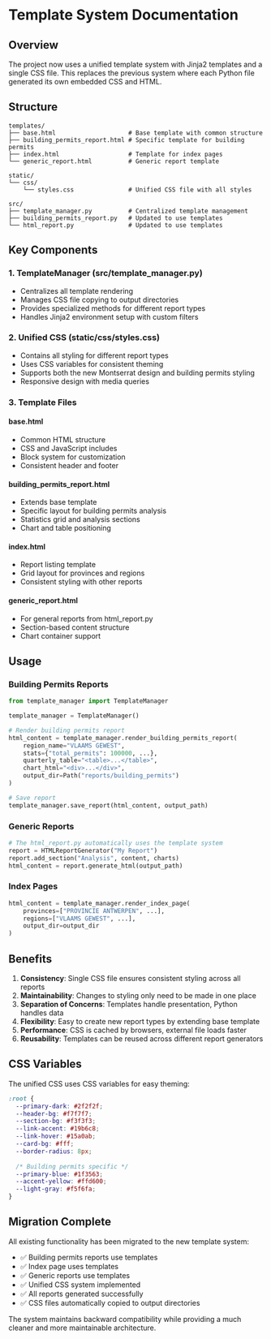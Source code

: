 # Template System Documentation

## Overview

The project now uses a unified template system with Jinja2 templates and a single CSS file. This replaces the previous system where each Python file generated its own embedded CSS and HTML.

## Structure

```
templates/
├── base.html                    # Base template with common structure
├── building_permits_report.html # Specific template for building permits
├── index.html                   # Template for index pages
└── generic_report.html          # Generic report template

static/
└── css/
    └── styles.css               # Unified CSS file with all styles

src/
├── template_manager.py          # Centralized template management
├── building_permits_report.py   # Updated to use templates
└── html_report.py               # Updated to use templates
```

## Key Components

### 1. TemplateManager (src/template_manager.py)
- Centralizes all template rendering
- Manages CSS file copying to output directories
- Provides specialized methods for different report types
- Handles Jinja2 environment setup with custom filters

### 2. Unified CSS (static/css/styles.css)
- Contains all styling for different report types
- Uses CSS variables for consistent theming
- Supports both the new Montserrat design and building permits styling
- Responsive design with media queries

### 3. Template Files

#### base.html
- Common HTML structure
- CSS and JavaScript includes
- Block system for customization
- Consistent header and footer

#### building_permits_report.html
- Extends base template
- Specific layout for building permits analysis
- Statistics grid and analysis sections
- Chart and table positioning

#### index.html
- Report listing template
- Grid layout for provinces and regions
- Consistent styling with other reports

#### generic_report.html
- For general reports from html_report.py
- Section-based content structure
- Chart container support

## Usage

### Building Permits Reports
```python
from template_manager import TemplateManager

template_manager = TemplateManager()

# Render building permits report
html_content = template_manager.render_building_permits_report(
    region_name="VLAAMS GEWEST",
    stats={"total_permits": 100000, ...},
    quarterly_table="<table>...</table>",
    chart_html="<div>...</div>",
    output_dir=Path("reports/building_permits")
)

# Save report
template_manager.save_report(html_content, output_path)
```

### Generic Reports
```python
# The html_report.py automatically uses the template system
report = HTMLReportGenerator("My Report")
report.add_section("Analysis", content, charts)
html_content = report.generate_html(output_path)
```

### Index Pages
```python
html_content = template_manager.render_index_page(
    provinces=["PROVINCIE ANTWERPEN", ...],
    regions=["VLAAMS GEWEST", ...],
    output_dir=output_dir
)
```

## Benefits

1. **Consistency**: Single CSS file ensures consistent styling across all reports
2. **Maintainability**: Changes to styling only need to be made in one place
3. **Separation of Concerns**: Templates handle presentation, Python handles data
4. **Flexibility**: Easy to create new report types by extending base template
5. **Performance**: CSS is cached by browsers, external file loads faster
6. **Reusability**: Templates can be reused across different report generators

## CSS Variables

The unified CSS uses CSS variables for easy theming:

```css
:root {
  --primary-dark: #2f2f2f;
  --header-bg: #f7f7f7;
  --section-bg: #f3f3f3;
  --link-accent: #19b6c8;
  --link-hover: #15a0ab;
  --card-bg: #fff;
  --border-radius: 8px;
  
  /* Building permits specific */
  --primary-blue: #1f3563;
  --accent-yellow: #ffd600;
  --light-gray: #f5f6fa;
}
```

## Migration Complete

All existing functionality has been migrated to the new template system:
- ✅ Building permits reports use templates
- ✅ Index page uses templates  
- ✅ Generic reports use templates
- ✅ Unified CSS system implemented
- ✅ All reports generated successfully
- ✅ CSS files automatically copied to output directories

The system maintains backward compatibility while providing a much cleaner and more maintainable architecture.
